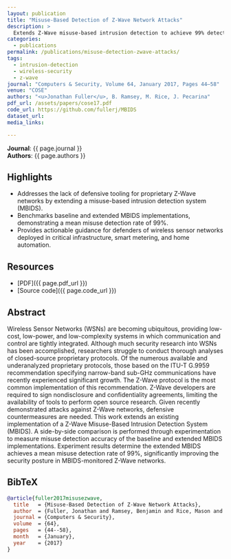 ```yaml
---
layout: publication
title: "Misuse-Based Detection of Z-Wave Network Attacks"
description: >
  Extends Z-Wave misuse-based intrusion detection to achieve 99% detection accuracy against emerging wireless sensor attacks.
categories:
  - publications
permalink: /publications/misuse-detection-zwave-attacks/
tags:
  - intrusion-detection
  - wireless-security
  - z-wave
journal: "Computers & Security, Volume 64, January 2017, Pages 44–58"
venue: "COSE"
authors: "<u>Jonathan Fuller</u>, B. Ramsey, M. Rice, J. Pecarina"
pdf_url: /assets/papers/cose17.pdf
code_url: https://github.com/fullerj/MBIDS
dataset_url: 
media_links:

---
```


**Journal**: {{ page.journal }}  
**Authors**: {{ page.authors }}

## Highlights

- Addresses the lack of defensive tooling for proprietary Z-Wave networks by extending a misuse-based intrusion detection system (MBIDS).
- Benchmarks baseline and extended MBIDS implementations, demonstrating a mean misuse detection rate of 99%.
- Provides actionable guidance for defenders of wireless sensor networks deployed in critical infrastructure, smart metering, and home automation.

## Resources

- [PDF]({{ page.pdf_url }})  
- [Source code]({{ page.code_url }})  


## Abstract

Wireless Sensor Networks (WSNs) are becoming ubiquitous, providing low-cost, low-power, and low-complexity systems in which communication and control are tightly integrated. Although much security research into WSNs has been accomplished, researchers struggle to conduct thorough analyses of closed-source proprietary protocols. Of the numerous available and underanalyzed proprietary protocols, those based on the ITU-T G.9959 recommendation specifying narrow-band sub-GHz communications have recently experienced significant growth. The Z-Wave protocol is the most common implementation of this recommendation. Z-Wave developers are required to sign nondisclosure and confidentiality agreements, limiting the availability of tools to perform open source research. Given recently demonstrated attacks against Z-Wave networks, defensive countermeasures are needed. This work extends an existing implementation of a Z-Wave Misuse-Based Intrusion Detection System (MBIDS). A side-by-side comparison is performed through experimentation to measure misuse detection accuracy of the baseline and extended MBIDS implementations. Experiment results determine the extended MBIDS achieves a mean misuse detection rate of 99%, significantly improving the security posture in MBIDS-monitored Z-Wave networks.



## BibTeX

```bibtex
@article{fuller2017misusezwave,
  title   = {Misuse-Based Detection of Z-Wave Network Attacks},
  author  = {Fuller, Jonathan and Ramsey, Benjamin and Rice, Mason and Pecarina, John},
  journal = {Computers & Security},
  volume  = {64},
  pages   = {44--58},
  month   = {January},
  year    = {2017}
}
```
